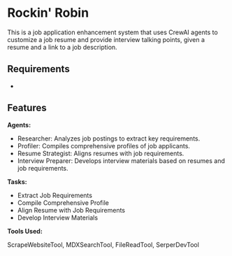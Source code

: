 # Rockin' Robin

This is a job application enhancement system that uses CrewAI agents to customize
a job resume and provide interview talking points, given a resume and a link to
a job description.

## Requirements

- 

## Features

**Agents:**

- Researcher: Analyzes job postings to extract key requirements.
- Profiler: Compiles comprehensive profiles of job applicants.
- Resume Strategist: Aligns resumes with job requirements.
- Interview Preparer: Develops interview materials based on resumes and job requirements.
  
**Tasks:**

- Extract Job Requirements
- Compile Comprehensive Profile
- Align Resume with Job Requirements
- Develop Interview Materials

**Tools Used:**

ScrapeWebsiteTool, MDXSearchTool, FileReadTool, SerperDevTool
